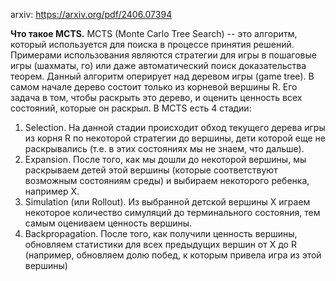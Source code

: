 arxiv: https://arxiv.org/pdf/2406.07394

**Что такое MCTS.** MCTS (Monte Carlo Tree Search) -- это алгоритм, который используется для поиска в процессе принятия решений. Примерами использования являются стратегии для игры в пошаговые игры (шахматы, го) или даже автоматический поиск доказательства теорем.
Данный алгоритм оперирует над деревом игры (game tree). В самом начале дерево состоит только из корневой вершины R. Его задача в том, чтобы раскрыть это дерево, и оценить ценность всех состояний, которые он раскрыл.
В MCTS есть 4 стадии:
1. Selection. На данной стадии происходит обход текущего дерева игры из корня R по некоторой стратегии до вершины, дети которой еще не раскрывались (т.е. в этих состояниях мы не знаем, что дальше). 
2. Expansion. После того, как мы дошли до некоторой вершины, мы раскрываем детей этой вершины (которые соответствуют возможным состояниям среды) и выбираем некоторого ребенка, например X.
3. Simulation (или Rollout). Из выбранной детской вершины X играем некоторое количество симуляций до терминального состояния, тем самым оцениваем ценность вершины.
4. Backpropagation. После того, как получили ценность вершины, обновляем статистики для всех предыдущих вершин от X до R (например, обновляем долю побед, к которым привела игра из этой вершины)

